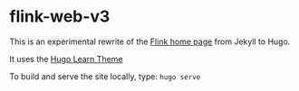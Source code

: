 # flink-web-v3

This is an experimental rewrite of the [Flink home page](https://flink.apache.org/) from Jekyll to Hugo.

It uses the [Hugo Learn Theme](https://learn.netlify.app)

To build and serve the site locally, type: `hugo serve`
